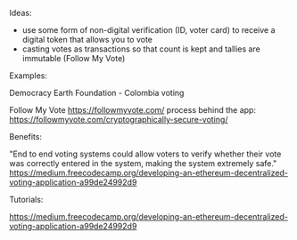 Ideas:

* use some form of non-digital verification (ID, voter card) to receive a digital token that allows you to vote
* casting votes as transactions so that count is kept and tallies are immutable (Follow My Vote)


Examples:

Democracy Earth Foundation - Colombia voting

Follow My Vote
https://followmyvote.com/
process behind the app: https://followmyvote.com/cryptographically-secure-voting/


Benefits:

"End to end voting systems could allow voters to verify whether their vote was correctly entered in the system, making the system extremely safe."
https://medium.freecodecamp.org/developing-an-ethereum-decentralized-voting-application-a99de24992d9


Tutorials:

https://medium.freecodecamp.org/developing-an-ethereum-decentralized-voting-application-a99de24992d9